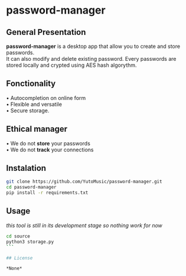 # password-manager  


## General Presentation

__password-manager__ is a desktop app that allow you to create and store passwords.  
It can also modify and delete existing password. 
Every passwords are stored locally and crypted using AES hash algorythm.


## Fonctionality  
• Autocompletion on online form   
• Flexible and versatile    
• Secure storage.  


## Ethical manager  
• We do not **store** your passwords  
• We do not **track** your connections  

## Instalation  

```sh
git clone https://github.com/YutoMusic/password-manager.git
cd password-manager
pip install -r requirements.txt
```

## Usage 

*this tool is still in its development stage so nothing work for now*

````sh
cd source
python3 storage.py 
```

## License   

*None*   


